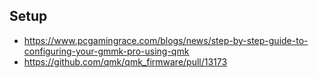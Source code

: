 ## Setup

- https://www.pcgamingrace.com/blogs/news/step-by-step-guide-to-configuring-your-gmmk-pro-using-qmk
- https://github.com/qmk/qmk_firmware/pull/13173